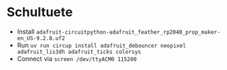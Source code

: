# Schultuete

- Install `adafruit-circuitpython-adafruit_feather_rp2040_prop_maker-en_US-9.2.8.uf2`
- Run `uv run circup install adafruit_debouncer neopixel adafruit_lis3dh adafruit_ticks colorsys`
- Connect via `screen /dev/ttyACM0 115200`
